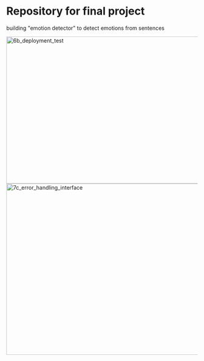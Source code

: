 # Repository for final project
building "emotion detector" to detect emotions from sentences

<img width="1141" height="387" alt="6b_deployment_test" src="https://github.com/user-attachments/assets/3ca7f6e6-336e-46d6-8b27-115bcbb22481" />


<img width="1152" height="451" alt="7c_error_handling_interface" src="https://github.com/user-attachments/assets/b17d3745-0029-43c3-b774-47188976f04c" />
